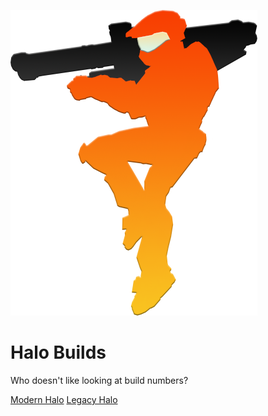 <!-- _coverpage.md -->
![logo](_media/logo.png)

# Halo Builds

</small> Who doesn't like looking at build numbers? </small>

[Modern Halo](#halo-the-master-chief-collection)
[Legacy Halo](#xbox-360)
